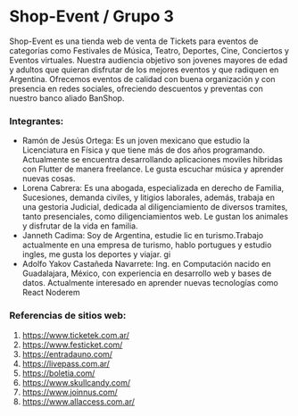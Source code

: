 # Shop-Event / Grupo 3

Shop-Event es una tienda web de venta de Tickets para eventos de categorías como Festivales de Música, Teatro, Deportes, Cine, Conciertos y Eventos virtuales.
Nuestra audiencia objetivo son jovenes mayores de edad y adultos que quieran disfrutar de los mejores eventos y que radiquen en Argentina.
Ofrecemos eventos de calidad con buena organización y con presencia en redes sociales, ofreciendo descuentos y preventas con nuestro banco aliado BanShop.

### Integrantes:

* Ramón de Jesús Ortega: Es un joven mexicano que estudio la Licenciatura en Física y que tiene más de dos años programando. Actualmente se encuentra desarrollando aplicaciones moviles hibridas con Flutter de manera freelance. Le gusta escuchar música y aprender nuevas cosas.
* Lorena Cabrera: Es una abogada, especializada en derecho de Familia, Sucesiones, demanda civiles, y litigios laborales, además, trabaja en una gestoria Judicial, dedicada al diligenciamiento de diversos tramites, tanto presenciales, como diligenciamientos web. Le gustan los animales y disfrutar de la vida en familia.
* Janneth Cadima: Soy de Argentina, estudie lic en turismo.Trabajo actualmente en una empresa de turismo, hablo portugues y estudio ingles, me gusta los deportes y viajar. gi
* Adolfo Yakov Castañeda Navarrete: Ing. en Computación nacido en Guadalajara, México, con experiencia en desarrollo web y bases de datos. Actualmente interesado en aprender nuevas tecnologías como React  Noderem

### Referencias de sitios web:

1. https://www.ticketek.com.ar/
2. https://www.festicket.com/
3. https://entradauno.com/
4. https://livepass.com.ar/
5. https://boletia.com/
6. https://www.skullcandy.com/
7. https://www.joinnus.com/
8. https://www.allaccess.com.ar/
